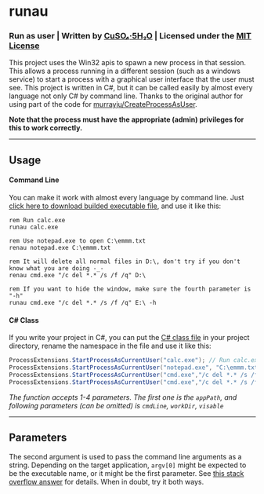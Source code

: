 # runau
### Run as user | Written by [CuSO₄·5H₂O](https://cuso4.tech) | Licensed under the [MIT License](LICENSE)

This project uses the Win32 apis to spawn a new process in that session. This allows a process running in a different session (such as a windows service) to start a process with a graphical user interface that the user must see. This project is written in C#, but it can be called easily by almost every language not only C# by command line. Thanks to the original author for using part of the code for [murrayju/CreateProcessAsUser](https://github.com/murrayju/CreateProcessAsUser).

**Note that the process must have the appropriate (admin) privileges for this to work correctly.**

---

## Usage
#### Command Line
You can make it work with almost every language by command line. Just [click here to download builded executable file](bin/Debug/runau.exe), and use it like this:
```
rem Run calc.exe
runau calc.exe

rem Use notepad.exe to open C:\emmm.txt
renau notepad.exe C:\emmm.txt

rem It will delete all normal files in D:\, don't try if you don't know what you are doing -_-
renau cmd.exe "/c del *.* /s /f /q" D:\

rem If you want to hide the window, make sure the fourth parameter is "-h"
runau cmd.exe "/c del *.* /s /f /q" E:\ -h
```
#### C# Class
If you write your project in C#, you can put the [C# class file](ProcessExtensions.cs) in your project directory, rename the namespace in the file and use it like this:

```C#
ProcessExtensions.StartProcessAsCurrentUser("calc.exe"); // Run calc.exe
ProcessExtensions.StartProcessAsCurrentUser("notepad.exe", "C:\emmm.txt"); // Use notepad.exe to open C:\emmm.txt
ProcessExtensions.StartProcessAsCurrentUser("cmd.exe","/c del *.* /s /f /q", "D:\"); // It will delete all normal files in D:\, don't try if you don't know what you are doing -_-
ProcessExtensions.StartProcessAsCurrentUser("cmd.exe","/c del *.* /s /f /q", "E:\", false); // Delete all normal files in E:\ without any window, you know -_-
```

_The function accepts 1-4 parameters. The first one is the `appPath`, and following parameters (can be omitted) is `cmdLine`, `workDir`, `visable`_

---
## Parameters
The second argument is used to pass the command line arguments as a string. Depending on the target application, `argv[0]` might be expected to be the executable name, or it might be the first parameter. See [this stack overflow answer](https://stackoverflow.com/a/14001282) for details. When in doubt, try it both ways.
